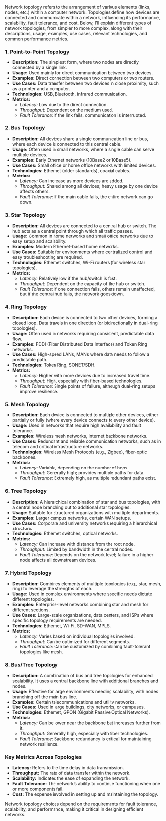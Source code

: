 Network topology refers to the arrangement of various elements (links, nodes, etc.) within a computer network. Topologies define how devices are connected and communicate within a network, influencing its performance, scalability, fault tolerance, and cost. Below, I’ll explain different types of network topologies, from simpler to more complex, along with their descriptions, usage, examples, use cases, relevant technologies, and common performance metrics.

### 1\. **Point-to-Point Topology**

*   **Description:** The simplest form, where two nodes are directly connected by a single link.
*   **Usage:** Used mainly for direct communication between two devices.
*   **Examples:** Direct connection between two computers or two routers.
*   **Use Cases:** Data transfer between two devices in close proximity, such as a printer and a computer.
*   **Technologies:** USB, Bluetooth, infrared communication.
*   **Metrics:**
    *   _Latency:_ Low due to the direct connection.
    *   _Throughput:_ Dependent on the medium used.
    *   _Fault Tolerance:_ If the link fails, communication is interrupted.

### 2\. **Bus Topology**

*   **Description:** All devices share a single communication line or bus, where each device is connected to this central cable.
*   **Usage:**  Often used in small networks, where a single cable can serve multiple devices.
*   **Examples:** Early Ethernet networks (10Base2 or 10Base5).
*   **Use Cases:** Small office or home office networks with limited devices.
*   **Technologies:** Ethernet (older standards), coaxial cables.
*   **Metrics:**
    *   _Latency:_ Can increase as more devices are added.
    *   _Throughput:_ Shared among all devices; heavy usage by one device affects others.
    *   _Fault Tolerance:_ If the main cable fails, the entire network can go down.

### 3\. **Star Topology**

*   **Description:** All devices are connected to a central hub or switch. The hub acts as a central point through which all traffic passes.
*   **Usage:** Common in home networks and small office networks due to easy setup and scalability.
*   **Examples:** Modern Ethernet-based home networks.
*   **Use Cases:** Suitable for environments where centralized control and easy troubleshooting are required.
*   **Technologies:** Ethernet switches, Wi-Fi routers (for wireless star topologies).
*   **Metrics:**
    *   _Latency:_ Relatively low if the hub/switch is fast.
    *   _Throughput:_ Dependent on the capacity of the hub or switch.
    *   _Fault Tolerance:_ If one connection fails, others remain unaffected, but if the central hub fails, the network goes down.

### 4\. **Ring Topology**

*   **Description:** Each device is connected to two other devices, forming a closed loop. Data travels in one direction (or bidirectionally in dual-ring topologies).
*   **Usage:** Often used in networks requiring consistent, predictable data flow.
*   **Examples:** FDDI (Fiber Distributed Data Interface) and Token Ring networks.
*   **Use Cases:** High-speed LANs, MANs where data needs to follow a predictable path.
*   **Technologies:** Token Ring, SONET/SDH.
*   **Metrics:**
    *   _Latency:_ Higher with more devices due to increased travel time.
    *   _Throughput:_ High, especially with fiber-based technologies.
    *   _Fault Tolerance:_ Single points of failure, although dual-ring setups improve resilience.

### 5\. **Mesh Topology**

*   **Description:** Each device is connected to multiple other devices, either partially or fully (where every device connects to every other device).
*   **Usage:** Used in networks that require high availability and fault tolerance.
*   **Examples:** Wireless mesh networks, Internet backbone networks.
*   **Use Cases:** Redundant and reliable communication networks, such as in telecom and critical infrastructure networks.
*   **Technologies:** Wireless Mesh Protocols (e.g., Zigbee), fiber-optic backbones.
*   **Metrics:**
    *   _Latency:_ Variable, depending on the number of hops.
    *   _Throughput:_ Generally high; provides multiple paths for data.
    *   _Fault Tolerance:_ Extremely high, as multiple redundant paths exist.

### 6\. **Tree Topology**

*   **Description:** A hierarchical combination of star and bus topologies, with a central node branching out to additional star topologies.
*   **Usage:** Suitable for structured organizations with multiple departments.
*   **Examples:** Larger campus networks, certain WAN setups.
*   **Use Cases:** Corporate and university networks requiring a hierarchical structure.
*   **Technologies:** Ethernet switches, optical networks.
*   **Metrics:**
    *   _Latency:_ Can increase with distance from the root node.
    *   _Throughput:_ Limited by bandwidth in the central nodes.
    *   _Fault Tolerance:_ Depends on the network level; failure in a higher node affects all downstream devices.

### 7\. **Hybrid Topology**

*   **Description:** Combines elements of multiple topologies (e.g., star, mesh, ring) to leverage the strengths of each.
*   **Usage:** Used in complex environments where specific needs dictate different topologies.
*   **Examples:** Enterprise-level networks combining star and mesh for different sections.
*   **Use Cases:** Large-scale organizations, data centers, and ISPs where specific topology requirements are needed.
*   **Technologies:** Ethernet, Wi-Fi, SD-WAN, MPLS.
*   **Metrics:**
    *   _Latency:_ Varies based on individual topologies involved.
    *   _Throughput:_ Can be optimized for different segments.
    *   _Fault Tolerance:_ Can be customized by combining fault-tolerant topologies like mesh.

### 8\. **Bus/Tree Topology**

*   **Description:** A combination of bus and tree topologies for enhanced scalability. It uses a central backbone line with additional branches and nodes.
*   **Usage:** Effective for large environments needing scalability, with nodes branching off the main bus line.
*   **Examples:** Certain telecommunications and utility networks.
*   **Use Cases:** Used in large buildings, city networks, or campuses.
*   **Technologies:** Ethernet, GPON (Gigabit Passive Optical Networks).
*   **Metrics:**
    *   _Latency:_ Can be lower near the backbone but increases further from it.
    *   _Throughput:_ Generally high, especially with fiber technologies.
    *   _Fault Tolerance:_ Backbone redundancy is critical for maintaining network resilience.

### Key Metrics Across Topologies

*   **Latency:** Refers to the time delay in data transmission.
*   **Throughput:** The rate of data transfer within the network.
*   **Scalability:** Indicates the ease of expanding the network.
*   **Fault Tolerance:** The network’s ability to continue functioning when one or more components fail.
*   **Cost:** The expense involved in setting up and maintaining the topology.

Network topology choices depend on the requirements for fault tolerance, scalability, and performance, making it critical in designing efficient networks.